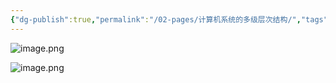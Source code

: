 ```yaml
---
{"dg-publish":true,"permalink":"/02-pages/计算机系统的多级层次结构/","tags":["personal/blog","计算机组成原理/概述"]}
---
```


![image.png](https://yelanyanyu-img-bed.oss-cn-hangzhou.aliyuncs.com/img/blog/2024/11/20241118213638.png)

![image.png](https://yelanyanyu-img-bed.oss-cn-hangzhou.aliyuncs.com/img/blog/2024/11/20241118213657.png)
